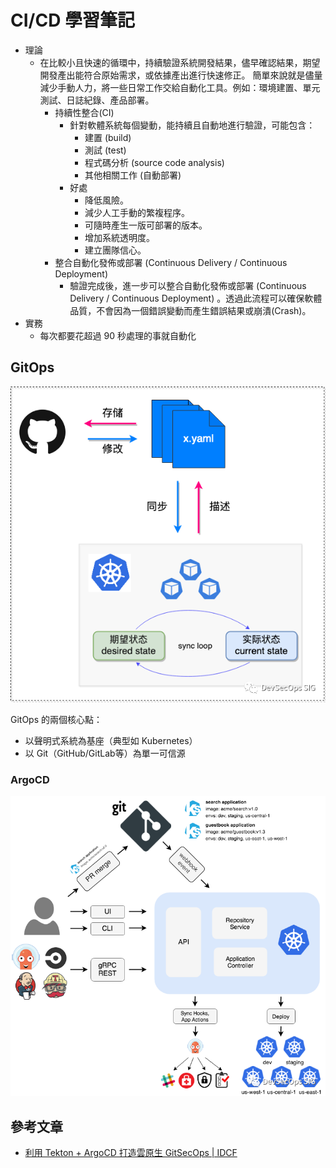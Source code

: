 # CI/CD 學習筆記

* 理論
    * 在比較小且快速的循環中，持續驗證系統開發結果，儘早確認結果，期望開發產出能符合原始需求，或依據產出進行快速修正。 簡單來說就是儘量減少手動人力，將一些日常工作交給自動化工具。例如：環境建置、單元測試、日誌紀錄、產品部署。
        * 持續性整合(CI)
            * 針對軟體系統每個變動，能持續且自動地進行驗證，可能包含：
                * 建置 (build)
                * 測試 (test)
                * 程式碼分析 (source code analysis)
                * 其他相關工作 (自動部署)
            * 好處
                * 降低風險。
                * 減少人工手動的繁複程序。
                * 可隨時產生一版可部署的版本。
                * 增加系統透明度。
                * 建立團隊信心。
        * 整合自動化發佈或部署 (Continuous Delivery / Continuous Deployment)
            * 驗證完成後，進一步可以整合自動化發佈或部署 (Continuous Delivery / Continuous Deployment) 。透過此流程可以確保軟體品質，不會因為一個錯誤變動而產生錯誤結果或崩潰(Crash)。
* 實務
    * 每次都要花超過 90 秒處理的事就自動化

## GitOps

![ci-cd-1](./images/ci-cd-1.png)

GitOps 的兩個核心點：

* 以聲明式系統為基座（典型如 Kubernetes）
* 以 Git（GitHub/GitLab等）為單一可信源

### ArgoCD

![ci-cd-2](./images/ci-cd-2.png)

## 參考文章

* [利用 Tekton + ArgoCD 打造雲原生 GitSecOps | IDCF](https://mp.weixin.qq.com/s/8-6LFNzgmoOCMYhDhaF2fw)